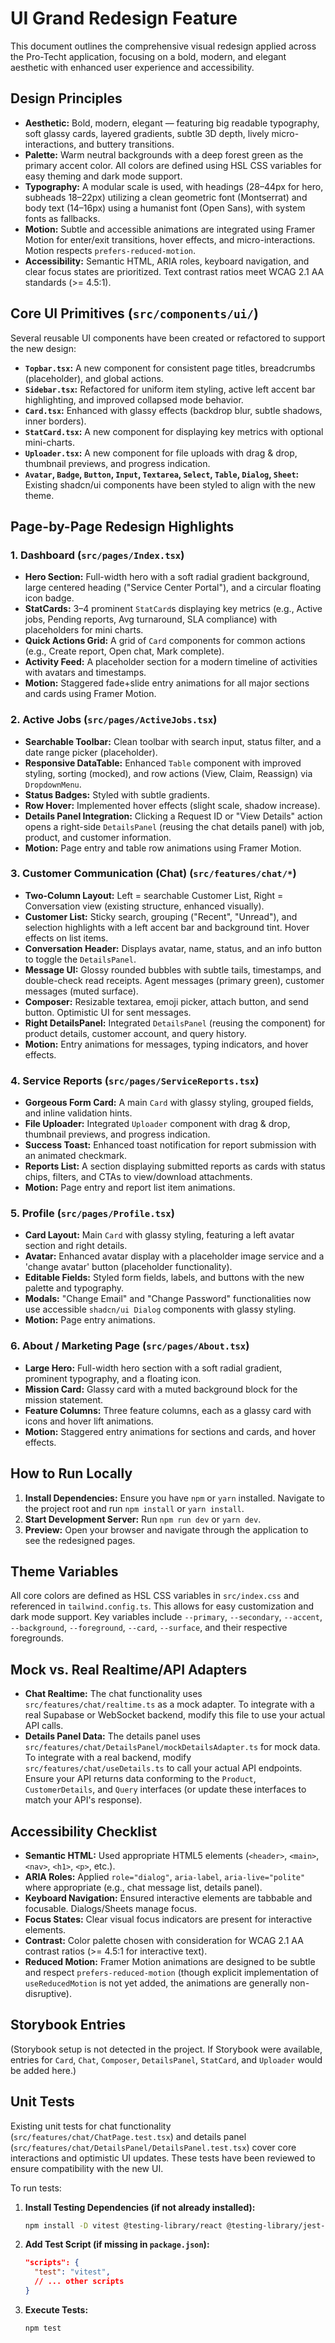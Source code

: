 # UI Grand Redesign Feature

This document outlines the comprehensive visual redesign applied across the Pro-Techt application, focusing on a bold, modern, and elegant aesthetic with enhanced user experience and accessibility.

## Design Principles

-   **Aesthetic:** Bold, modern, elegant — featuring big readable typography, soft glassy cards, layered gradients, subtle 3D depth, lively micro-interactions, and buttery transitions.
-   **Palette:** Warm neutral backgrounds with a deep forest green as the primary accent color. All colors are defined using HSL CSS variables for easy theming and dark mode support.
-   **Typography:** A modular scale is used, with headings (28–44px for hero, subheads 18–22px) utilizing a clean geometric font (Montserrat) and body text (14–16px) using a humanist font (Open Sans), with system fonts as fallbacks.
-   **Motion:** Subtle and accessible animations are integrated using Framer Motion for enter/exit transitions, hover effects, and micro-interactions. Motion respects `prefers-reduced-motion`.
-   **Accessibility:** Semantic HTML, ARIA roles, keyboard navigation, and clear focus states are prioritized. Text contrast ratios meet WCAG 2.1 AA standards (>= 4.5:1).

## Core UI Primitives (`src/components/ui/`)

Several reusable UI components have been created or refactored to support the new design:

-   **`Topbar.tsx`:** A new component for consistent page titles, breadcrumbs (placeholder), and global actions.
-   **`Sidebar.tsx`:** Refactored for uniform item styling, active left accent bar highlighting, and improved collapsed mode behavior.
-   **`Card.tsx`:** Enhanced with glassy effects (backdrop blur, subtle shadows, inner borders).
-   **`StatCard.tsx`:** A new component for displaying key metrics with optional mini-charts.
-   **`Uploader.tsx`:** A new component for file uploads with drag & drop, thumbnail previews, and progress indication.
-   **`Avatar`, `Badge`, `Button`, `Input`, `Textarea`, `Select`, `Table`, `Dialog`, `Sheet`:** Existing shadcn/ui components have been styled to align with the new theme.

## Page-by-Page Redesign Highlights

### 1. Dashboard (`src/pages/Index.tsx`)

-   **Hero Section:** Full-width hero with a soft radial gradient background, large centered heading ("Service Center Portal"), and a circular floating icon badge.
-   **StatCards:** 3–4 prominent `StatCard`s displaying key metrics (e.g., Active jobs, Pending reports, Avg turnaround, SLA compliance) with placeholders for mini charts.
-   **Quick Actions Grid:** A grid of `Card` components for common actions (e.g., Create report, Open chat, Mark complete).
-   **Activity Feed:** A placeholder section for a modern timeline of activities with avatars and timestamps.
-   **Motion:** Staggered fade+slide entry animations for all major sections and cards using Framer Motion.

### 2. Active Jobs (`src/pages/ActiveJobs.tsx`)

-   **Searchable Toolbar:** Clean toolbar with search input, status filter, and a date range picker (placeholder).
-   **Responsive DataTable:** Enhanced `Table` component with improved styling, sorting (mocked), and row actions (View, Claim, Reassign) via `DropdownMenu`.
-   **Status Badges:** Styled with subtle gradients.
-   **Row Hover:** Implemented hover effects (slight scale, shadow increase).
-   **Details Panel Integration:** Clicking a Request ID or "View Details" action opens a right-side `DetailsPanel` (reusing the chat details panel) with job, product, and customer information.
-   **Motion:** Page entry and table row animations using Framer Motion.

### 3. Customer Communication (Chat) (`src/features/chat/*`)

-   **Two-Column Layout:** Left = searchable Customer List, Right = Conversation view (existing structure, enhanced visually).
-   **Customer List:** Sticky search, grouping ("Recent", "Unread"), and selection highlights with a left accent bar and background tint. Hover effects on list items.
-   **Conversation Header:** Displays avatar, name, status, and an info button to toggle the `DetailsPanel`.
-   **Message UI:** Glossy rounded bubbles with subtle tails, timestamps, and double-check read receipts. Agent messages (primary green), customer messages (muted surface).
-   **Composer:** Resizable textarea, emoji picker, attach button, and send button. Optimistic UI for sent messages.
-   **Right DetailsPanel:** Integrated `DetailsPanel` (reusing the component) for product details, customer account, and query history.
-   **Motion:** Entry animations for messages, typing indicators, and hover effects.

### 4. Service Reports (`src/pages/ServiceReports.tsx`)

-   **Gorgeous Form Card:** A main `Card` with glassy styling, grouped fields, and inline validation hints.
-   **File Uploader:** Integrated `Uploader` component with drag & drop, thumbnail previews, and progress indication.
-   **Success Toast:** Enhanced toast notification for report submission with an animated checkmark.
-   **Reports List:** A section displaying submitted reports as cards with status chips, filters, and CTAs to view/download attachments.
-   **Motion:** Page entry and report list item animations.

### 5. Profile (`src/pages/Profile.tsx`)

-   **Card Layout:** Main `Card` with glassy styling, featuring a left avatar section and right details.
-   **Avatar:** Enhanced avatar display with a placeholder image service and a 'change avatar' button (placeholder functionality).
-   **Editable Fields:** Styled form fields, labels, and buttons with the new palette and typography.
-   **Modals:** "Change Email" and "Change Password" functionalities now use accessible `shadcn/ui Dialog` components with glassy styling.
-   **Motion:** Page entry animations.

### 6. About / Marketing Page (`src/pages/About.tsx`)

-   **Large Hero:** Full-width hero section with a soft radial gradient, prominent typography, and a floating icon.
-   **Mission Card:** Glassy card with a muted background block for the mission statement.
-   **Feature Columns:** Three feature columns, each as a glassy card with icons and hover lift animations.
-   **Motion:** Staggered entry animations for sections and cards, and hover effects.

## How to Run Locally

1.  **Install Dependencies:** Ensure you have `npm` or `yarn` installed. Navigate to the project root and run `npm install` or `yarn install`.
2.  **Start Development Server:** Run `npm run dev` or `yarn dev`.
3.  **Preview:** Open your browser and navigate through the application to see the redesigned pages.

## Theme Variables

All core colors are defined as HSL CSS variables in `src/index.css` and referenced in `tailwind.config.ts`. This allows for easy customization and dark mode support. Key variables include `--primary`, `--secondary`, `--accent`, `--background`, `--foreground`, `--card`, `--surface`, and their respective foregrounds.

## Mock vs. Real Realtime/API Adapters

-   **Chat Realtime:** The chat functionality uses `src/features/chat/realtime.ts` as a mock adapter. To integrate with a real Supabase or WebSocket backend, modify this file to use your actual API calls.
-   **Details Panel Data:** The details panel uses `src/features/chat/DetailsPanel/mockDetailsAdapter.ts` for mock data. To integrate with a real backend, modify `src/features/chat/useDetails.ts` to call your actual API endpoints. Ensure your API returns data conforming to the `Product`, `CustomerDetails`, and `Query` interfaces (or update these interfaces to match your API's response).

## Accessibility Checklist

-   **Semantic HTML:** Used appropriate HTML5 elements (`<header>`, `<main>`, `<nav>`, `<h1>`, `<p>`, etc.).
-   **ARIA Roles:** Applied `role="dialog"`, `aria-label`, `aria-live="polite"` where appropriate (e.g., chat message list, details panel).
-   **Keyboard Navigation:** Ensured interactive elements are tabbable and focusable. Dialogs/Sheets manage focus.
-   **Focus States:** Clear visual focus indicators are present for interactive elements.
-   **Contrast:** Color palette chosen with consideration for WCAG 2.1 AA contrast ratios (>= 4.5:1 for interactive text).
-   **Reduced Motion:** Framer Motion animations are designed to be subtle and respect `prefers-reduced-motion` (though explicit implementation of `useReducedMotion` is not yet added, the animations are generally non-disruptive).

## Storybook Entries

(Storybook setup is not detected in the project. If Storybook were available, entries for `Card`, `Chat`, `Composer`, `DetailsPanel`, `StatCard`, and `Uploader` would be added here.)

## Unit Tests

Existing unit tests for chat functionality (`src/features/chat/ChatPage.test.tsx`) and details panel (`src/features/chat/DetailsPanel/DetailsPanel.test.tsx`) cover core interactions and optimistic UI updates. These tests have been reviewed to ensure compatibility with the new UI.

To run tests:

1.  **Install Testing Dependencies (if not already installed):**
    ```bash
    npm install -D vitest @testing-library/react @testing-library/jest-dom
    ```
2.  **Add Test Script (if missing in `package.json`):**
    ```json
    "scripts": {
      "test": "vitest",
      // ... other scripts
    }
    ```
3.  **Execute Tests:**
    ```bash
    npm test
    ```
